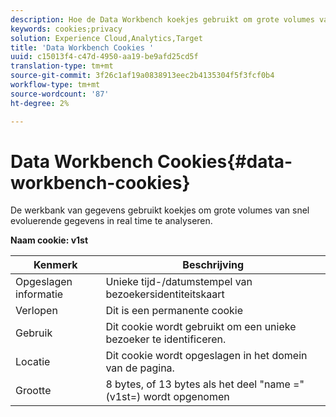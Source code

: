 ```yaml
---
description: Hoe de Data Workbench koekjes gebruikt om grote volumes van snel evoluerende gegevens in real time te analyseren.
keywords: cookies;privacy
solution: Experience Cloud,Analytics,Target
title: 'Data Workbench Cookies '
uuid: c15013f4-c47d-4950-aa19-be9afd25cd5f
translation-type: tm+mt
source-git-commit: 3f26c1af19a0838913eec2b4135304f5f3fcf0b4
workflow-type: tm+mt
source-wordcount: '87'
ht-degree: 2%

---
```



# Data Workbench Cookies{#data-workbench-cookies}

De werkbank van gegevens gebruikt koekjes om grote volumes van snel evoluerende gegevens in real time te analyseren.

**Naam cookie: v1st**

| Kenmerk | Beschrijving |
|---|---|
| Opgeslagen informatie | Unieke tijd-/datumstempel van bezoekersidentiteitskaart |
| Verlopen | Dit is een permanente cookie |
| Gebruik | Dit cookie wordt gebruikt om een unieke bezoeker te identificeren. |
| Locatie | Dit cookie wordt opgeslagen in het domein van de pagina. |
| Grootte | 8 bytes, of 13 bytes als het deel &quot;name =&quot; (v1st=) wordt opgenomen |


